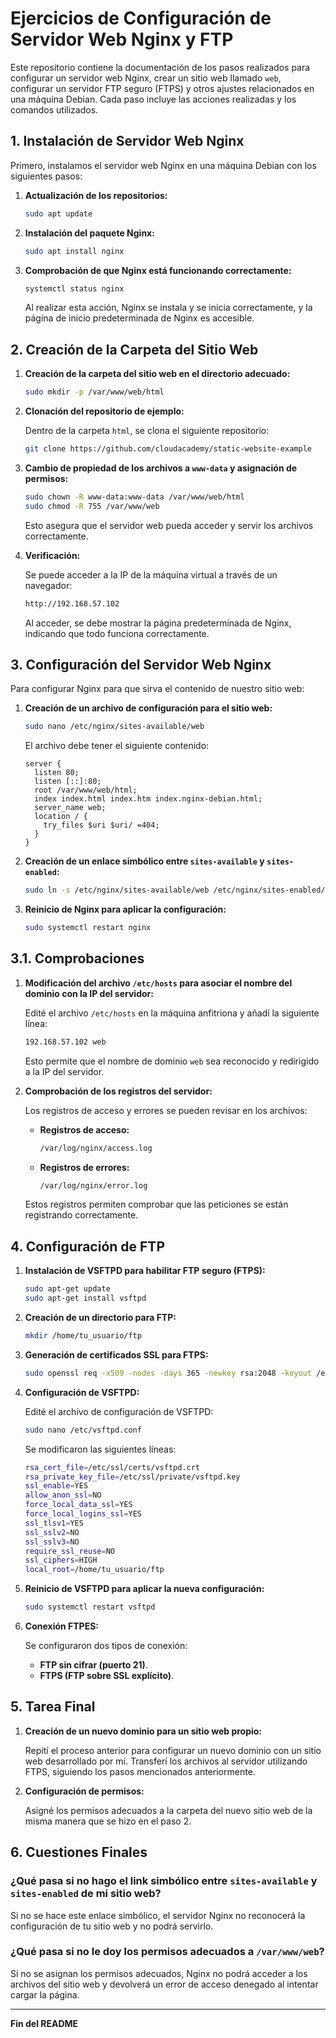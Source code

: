 # Ejercicios de Configuración de Servidor Web Nginx y FTP

Este repositorio contiene la documentación de los pasos realizados para configurar un servidor web Nginx, crear un sitio web llamado `web`, configurar un servidor FTP seguro (FTPS) y otros ajustes relacionados en una máquina Debian. Cada paso incluye las acciones realizadas y los comandos utilizados.

## 1. Instalación de Servidor Web Nginx

Primero, instalamos el servidor web Nginx en una máquina Debian con los siguientes pasos:

1. **Actualización de los repositorios:**

    ```bash
    sudo apt update
    ```

2. **Instalación del paquete Nginx:**

    ```bash
    sudo apt install nginx
    ```

3. **Comprobación de que Nginx está funcionando correctamente:**

    ```bash
    systemctl status nginx
    ```

    Al realizar esta acción, Nginx se instala y se inicia correctamente, y la página de inicio predeterminada de Nginx es accesible.

## 2. Creación de la Carpeta del Sitio Web

1. **Creación de la carpeta del sitio web en el directorio adecuado:**

    ```bash
    sudo mkdir -p /var/www/web/html
    ```

2. **Clonación del repositorio de ejemplo:**

    Dentro de la carpeta `html`, se clona el siguiente repositorio:

    ```bash
    git clone https://github.com/cloudacademy/static-website-example
    ```

3. **Cambio de propiedad de los archivos a `www-data` y asignación de permisos:**

    ```bash
    sudo chown -R www-data:www-data /var/www/web/html
    sudo chmod -R 755 /var/www/web
    ```

    Esto asegura que el servidor web pueda acceder y servir los archivos correctamente.

4. **Verificación:**

    Se puede acceder a la IP de la máquina virtual a través de un navegador:

    ```bash
    http://192.168.57.102
    ```

    Al acceder, se debe mostrar la página predeterminada de Nginx, indicando que todo funciona correctamente.

## 3. Configuración del Servidor Web Nginx

Para configurar Nginx para que sirva el contenido de nuestro sitio web:

1. **Creación de un archivo de configuración para el sitio web:**

    ```bash
    sudo nano /etc/nginx/sites-available/web
    ```

    El archivo debe tener el siguiente contenido:

    ```nginx
    server {
      listen 80;
      listen [::]:80;
      root /var/www/web/html;
      index index.html index.htm index.nginx-debian.html;
      server_name web;
      location / {
        try_files $uri $uri/ =404;
      }
    }
    ```

2. **Creación de un enlace simbólico entre `sites-available` y `sites-enabled`:**

    ```bash
    sudo ln -s /etc/nginx/sites-available/web /etc/nginx/sites-enabled/
    ```

3. **Reinicio de Nginx para aplicar la configuración:**

    ```bash
    sudo systemctl restart nginx
    ```

## 3.1. Comprobaciones

1. **Modificación del archivo `/etc/hosts` para asociar el nombre del dominio con la IP del servidor:**

    Edité el archivo `/etc/hosts` en la máquina anfitriona y añadí la siguiente línea:

    ```bash
    192.168.57.102 web
    ```

    Esto permite que el nombre de dominio `web` sea reconocido y redirigido a la IP del servidor.

2. **Comprobación de los registros del servidor:**

    Los registros de acceso y errores se pueden revisar en los archivos:

    - **Registros de acceso:**

      ```bash
      /var/log/nginx/access.log
      ```

    - **Registros de errores:**

      ```bash
      /var/log/nginx/error.log
      ```

    Estos registros permiten comprobar que las peticiones se están registrando correctamente.

## 4. Configuración de FTP

1. **Instalación de VSFTPD para habilitar FTP seguro (FTPS):**

    ```bash
    sudo apt-get update
    sudo apt-get install vsftpd
    ```

2. **Creación de un directorio para FTP:**

    ```bash
    mkdir /home/tu_usuario/ftp
    ```

3. **Generación de certificados SSL para FTPS:**

    ```bash
    sudo openssl req -x509 -nodes -days 365 -newkey rsa:2048 -keyout /etc/ssl/private/vsftpd.key -out /etc/ssl/certs/vsftpd.crt
    ```

4. **Configuración de VSFTPD:**

    Edité el archivo de configuración de VSFTPD:

    ```bash
    sudo nano /etc/vsftpd.conf
    ```

    Se modificaron las siguientes líneas:

    ```bash
    rsa_cert_file=/etc/ssl/certs/vsftpd.crt
    rsa_private_key_file=/etc/ssl/private/vsftpd.key
    ssl_enable=YES
    allow_anon_ssl=NO
    force_local_data_ssl=YES
    force_local_logins_ssl=YES
    ssl_tlsv1=YES
    ssl_sslv2=NO
    ssl_sslv3=NO
    require_ssl_reuse=NO
    ssl_ciphers=HIGH
    local_root=/home/tu_usuario/ftp
    ```

5. **Reinicio de VSFTPD para aplicar la nueva configuración:**

    ```bash
    sudo systemctl restart vsftpd
    ```

6. **Conexión FTPES:**

    Se configuraron dos tipos de conexión:
    - **FTP sin cifrar (puerto 21)**.
    - **FTPS (FTP sobre SSL explícito)**.

## 5. Tarea Final

1. **Creación de un nuevo dominio para un sitio web propio:**

    Repití el proceso anterior para configurar un nuevo dominio con un sitio web desarrollado por mí. Transferí los archivos al servidor utilizando FTPS, siguiendo los pasos mencionados anteriormente.

2. **Configuración de permisos:**

    Asigné los permisos adecuados a la carpeta del nuevo sitio web de la misma manera que se hizo en el paso 2.

## 6. Cuestiones Finales

### ¿Qué pasa si no hago el link simbólico entre `sites-available` y `sites-enabled` de mi sitio web?

Si no se hace este enlace simbólico, el servidor Nginx no reconocerá la configuración de tu sitio web y no podrá servirlo.

### ¿Qué pasa si no le doy los permisos adecuados a `/var/www/web`?

Si no se asignan los permisos adecuados, Nginx no podrá acceder a los archivos del sitio web y devolverá un error de acceso denegado al intentar cargar la página.

---

**Fin del README**
